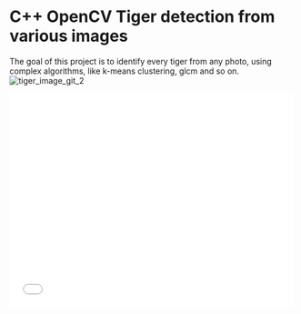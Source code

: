 # C++ OpenCV Tiger detection from various images

The goal of this project is to identify every tiger from any photo, using complex algorithms, like k-means clustering, glcm and so on.![tiger_image_git_2](https://github.com/madalinporojan2010/tiger_detection_opencv/assets/100992234/5667cbf2-10c9-4a2a-9aff-8ccadc1fefe1)

<embed src="./Documentation.pdf" width="500" height="375" 
 type="application/pdf">